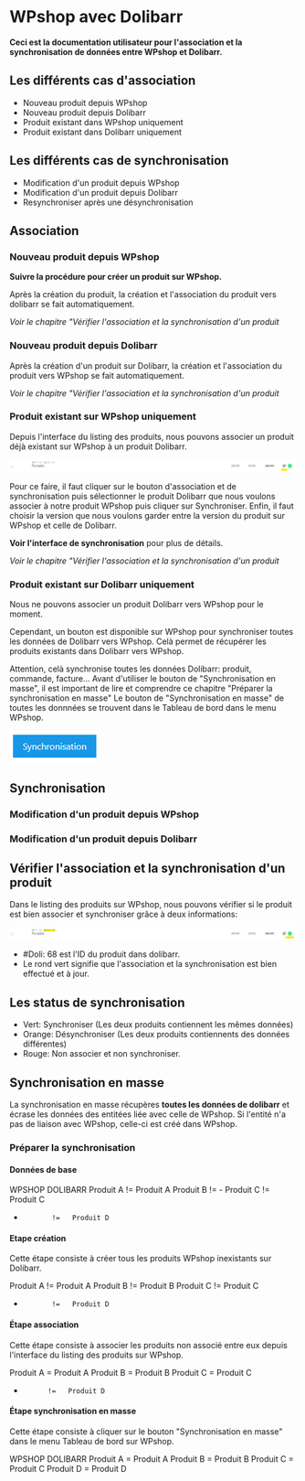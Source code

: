 
# WPshop avec Dolibarr

**Ceci est la documentation utilisateur pour l'association et la synchronisation de données entre WPshop et Dolibarr.**

## Les différents cas d'association

* Nouveau produit depuis WPshop
* Nouveau produit depuis Dolibarr
* Produit existant dans WPshop uniquement
* Produit existant dans Dolibarr uniquement

## Les différents cas de synchronisation

* Modification d'un produit depuis WPshop
* Modification d'un produit depuis Dolibarr
* Resynchroniser après une désynchronisation

## Association

### Nouveau produit depuis WPshop

**Suivre la procédure pour créer un produit sur WPshop.**

Après la création du produit, la création et l'association du produit vers dolibarr se fait automatiquement.

*Voir le chapitre "Vérifier l'association et la synchronisation d'un produit*

### Nouveau produit depuis Dolibarr

Après la création d'un produit sur Dolibarr, la création et l'association du produit vers WPshop se fait automatiquement.

*Voir le chapitre "Vérifier l'association et la synchronisation d'un produit*

### Produit existant sur WPshop uniquement

Depuis l'interface du listing des produits, nous pouvons associer un produit déjà existant sur WPshop à un produit Dolibarr.

![](https://github.com/Eoxia/wpshop-docs/blob/master/images/wpshop-button-sync-product.png)

Pour ce faire, il faut cliquer sur le bouton d'association et de synchronisation puis sélectionner le produit Dolibarr que nous voulons associer à notre produit WPshop puis cliquer sur Synchroniser. Enfin, il faut choisir la version que nous voulons garder entre la version du produit sur WPshop et celle de Dolibarr.

**Voir l'interface de synchronisation** pour plus de détails.

*Voir le chapitre "Vérifier l'association et la synchronisation d'un produit*

### Produit existant sur Dolibarr uniquement

Nous ne pouvons associer un produit Dolibarr vers WPshop pour le moment.

Cependant, un bouton est disponible sur WPshop pour synchroniser toutes les données de Dolibarr vers WPshop. Celà permet de récupérer les produits existants dans Dolibarr vers WPshop.

Attention, celà synchronise toutes les données Dolibarr: produit, commande, facture...
Avant d'utiliser le bouton de "Synchronisation en masse", il est important de lire et comprendre ce chapitre "Préparer la synchronisation en masse"
Le bouton de "Synchronisation en masse" de toutes les donnnées se trouvent dans le Tableau de bord dans le menu WPshop.

![](https://github.com/Eoxia/wpshop-docs/blob/master/images/sync-button.png)

## Synchronisation

### Modification d'un produit depuis WPshop

### Modification d'un produit depuis Dolibarr

## Vérifier l'association et la synchronisation d'un produit

Dans le listing des produits sur WPshop, nous pouvons vérifier si le produit est bien associer et synchroniser grâce à deux informations:

![](https://github.com/Eoxia/wpshop-docs/blob/master/images/wpshop-sync-product.png)

* #Doli: 68 est l'ID du produit dans dolibarr.
* Le rond vert signifie que l'association et la synchronisation est bien effectué et à jour.

## Les status de synchronisation

* Vert: Synchroniser (Les deux produits contiennent les mêmes données)
* Orange: Désynchroniser (Les deux produits contiennents des données différentes)
* Rouge: Non associer et non synchroniser.

## Synchronisation en masse

La synchronisation en masse récupères **toutes les données de dolibarr** et écrase les données des entitées liée avec celle de WPshop. Si l'entité n'a pas de liaison avec WPshop, celle-ci est créé dans WPshop.

### Préparer la synchronisation

#### Données de base 

WPSHOP            DOLIBARR
Produit A    !=   Produit A
Produit B    !=   -
Produit C    !=   Produit C
-            !=   Produit D

#### Etape création

Cette étape consiste à créer tous les produits WPshop inexistants sur Dolibarr.

Produit A    !=   Produit A
Produit B    !=   Produit B
Produit C    !=   Produit C
-            !=   Produit D

#### Étape association

Cette étape consiste à associer les produits non associé entre eux depuis l'interface du listing des produits sur WPshop.

Produit A    =   Produit A
Produit B    =   Produit B
Produit C    =   Produit C
-           !=   Produit D

#### Étape synchronisation en masse

Cette étape consiste à cliquer sur le bouton "Synchronisation en masse" dans le menu Tableau de bord sur WPshop.

WPSHOP            DOLIBARR
Produit A    =    Produit A
Produit B    =    Produit B
Produit C    =    Produit C
Produit D    =    Produit D


